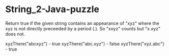 # String_2-Java-puzzle

Return true if the given string contains an appearance of "xyz" 
where the xyz is not directly preceeded by a period (.). 
So "xxyz" counts but "x.xyz" does not.


xyzThere("abcxyz") - true
xyzThere("abc.xyz") - false
xyzThere("xyz.abc") - true
